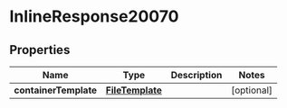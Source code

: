 

# InlineResponse20070

## Properties

Name | Type | Description | Notes
------------ | ------------- | ------------- | -------------
**containerTemplate** | [**FileTemplate**](FileTemplate.md) |  |  [optional]




